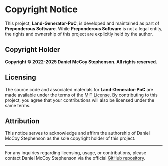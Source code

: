 # Copyright Notice

This project, **Land-Generator-PoC**, is developed and maintained as part of **Preponderous Software**. While **Preponderous Software** is not a legal entity, the rights and ownership of this project are explicitly held by the author.

## Copyright Holder

**Copyright © 2022-2025 Daniel McCoy Stephenson. All rights reserved.**

## Licensing

The source code and associated materials for **Land-Generator-PoC** are made available under the terms of the [MIT License](LICENSE). By contributing to this project, you agree that your contributions will also be licensed under the same terms.

## Attribution

This notice serves to acknowledge and affirm the authorship of Daniel McCoy Stephenson as the sole copyright holder of this project.

---

For any inquiries regarding licensing, usage, or contributions, please contact Daniel McCoy Stephenson via the official [GitHub repository](https://github.com/Preponderous-Software/Land-Generator-PoC).
